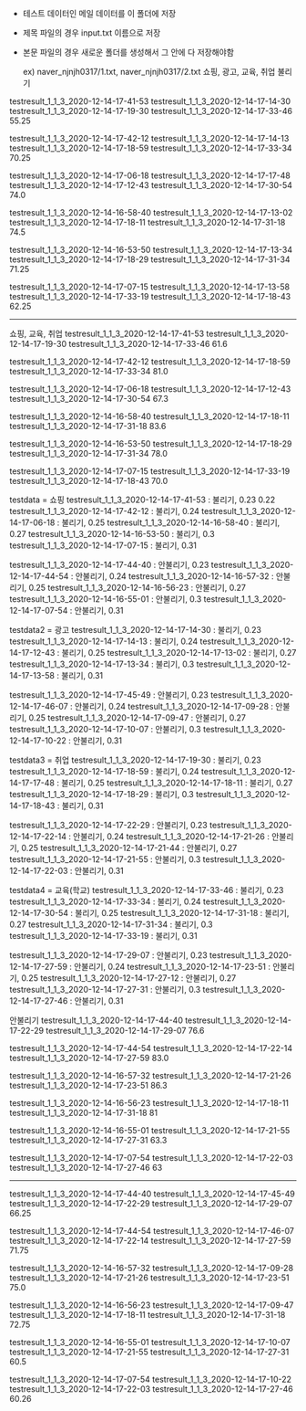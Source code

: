+ 테스트 데이터인 메일 데이터를 이 폴더에 저장
+ 제목 파일의 경우 input.txt 이름으로 저장
+ 본문 파일의 경우 새로운 폴더를 생성해서 그 안에 다 저장해야함

  ex) naver_njnjh0317/1.txt, naver_njnjh0317/2.txt
쇼핑, 광고, 교육, 취업
불리기

testresult_1_1_3_2020-12-14-17-41-53
testresult_1_1_3_2020-12-14-17-14-30
testresult_1_1_3_2020-12-14-17-19-30
testresult_1_1_3_2020-12-14-17-33-46
55.25

testresult_1_1_3_2020-12-14-17-42-12
testresult_1_1_3_2020-12-14-17-14-13
testresult_1_1_3_2020-12-14-17-18-59
testresult_1_1_3_2020-12-14-17-33-34
70.25

testresult_1_1_3_2020-12-14-17-06-18
testresult_1_1_3_2020-12-14-17-17-48
testresult_1_1_3_2020-12-14-17-12-43
testresult_1_1_3_2020-12-14-17-30-54
74.0

testresult_1_1_3_2020-12-14-16-58-40
testresult_1_1_3_2020-12-14-17-13-02
testresult_1_1_3_2020-12-14-17-18-11
testresult_1_1_3_2020-12-14-17-31-18
74.5

testresult_1_1_3_2020-12-14-16-53-50
testresult_1_1_3_2020-12-14-17-13-34
testresult_1_1_3_2020-12-14-17-18-29
testresult_1_1_3_2020-12-14-17-31-34
71.25

testresult_1_1_3_2020-12-14-17-07-15
testresult_1_1_3_2020-12-14-17-13-58
testresult_1_1_3_2020-12-14-17-33-19
testresult_1_1_3_2020-12-14-17-18-43
62.25
_________
쇼핑, 교육, 취업
testresult_1_1_3_2020-12-14-17-41-53
testresult_1_1_3_2020-12-14-17-19-30
testresult_1_1_3_2020-12-14-17-33-46
61.6

testresult_1_1_3_2020-12-14-17-42-12
testresult_1_1_3_2020-12-14-17-18-59
testresult_1_1_3_2020-12-14-17-33-34
81.0

testresult_1_1_3_2020-12-14-17-06-18
testresult_1_1_3_2020-12-14-17-12-43
testresult_1_1_3_2020-12-14-17-30-54
67.3

testresult_1_1_3_2020-12-14-16-58-40
testresult_1_1_3_2020-12-14-17-18-11
testresult_1_1_3_2020-12-14-17-31-18
83.6

testresult_1_1_3_2020-12-14-16-53-50
testresult_1_1_3_2020-12-14-17-18-29
testresult_1_1_3_2020-12-14-17-31-34
78.0

testresult_1_1_3_2020-12-14-17-07-15
testresult_1_1_3_2020-12-14-17-33-19
testresult_1_1_3_2020-12-14-17-18-43
70.0

testdata = 쇼핑
  testresult_1_1_3_2020-12-14-17-41-53 : 불리기, 0.23 0.22
  testresult_1_1_3_2020-12-14-17-42-12 : 불리기, 0.24 
  testresult_1_1_3_2020-12-14-17-06-18 : 불리기, 0.25
  testresult_1_1_3_2020-12-14-16-58-40 : 불리기, 0.27
  testresult_1_1_3_2020-12-14-16-53-50 : 불리기, 0.3
  testresult_1_1_3_2020-12-14-17-07-15 : 불리기, 0.31

  testresult_1_1_3_2020-12-14-17-44-40 : 안불리기, 0.23
  testresult_1_1_3_2020-12-14-17-44-54 : 안불리기, 0.24
  testresult_1_1_3_2020-12-14-16-57-32 : 안불리기, 0.25
  testresult_1_1_3_2020-12-14-16-56-23 : 안불리기, 0.27
  testresult_1_1_3_2020-12-14-16-55-01 : 안불리기, 0.3
  testresult_1_1_3_2020-12-14-17-07-54 : 안불리기, 0.31

testdata2 = 광고
  testresult_1_1_3_2020-12-14-17-14-30 : 불리기, 0.23
  testresult_1_1_3_2020-12-14-17-14-13 : 불리기, 0.24
  testresult_1_1_3_2020-12-14-17-12-43 : 불리기, 0.25
  testresult_1_1_3_2020-12-14-17-13-02 : 불리기, 0.27
  testresult_1_1_3_2020-12-14-17-13-34 : 불리기, 0.3
  testresult_1_1_3_2020-12-14-17-13-58 : 불리기, 0.31

  testresult_1_1_3_2020-12-14-17-45-49 : 안불리기, 0.23
  testresult_1_1_3_2020-12-14-17-46-07 : 안불리기, 0.24
  testresult_1_1_3_2020-12-14-17-09-28 : 안불리기, 0.25
  testresult_1_1_3_2020-12-14-17-09-47 : 안불리기, 0.27
  testresult_1_1_3_2020-12-14-17-10-07 : 안불리기, 0.3
  testresult_1_1_3_2020-12-14-17-10-22 : 안불리기, 0.31

testdata3 = 취업
  testresult_1_1_3_2020-12-14-17-19-30 : 불리기, 0.23
  testresult_1_1_3_2020-12-14-17-18-59 : 불리기, 0.24
  testresult_1_1_3_2020-12-14-17-17-48 : 불리기, 0.25
  testresult_1_1_3_2020-12-14-17-18-11 : 불리기, 0.27
  testresult_1_1_3_2020-12-14-17-18-29 : 불리기, 0.3
  testresult_1_1_3_2020-12-14-17-18-43 : 불리기, 0.31

  testresult_1_1_3_2020-12-14-17-22-29 : 안불리기, 0.23
  testresult_1_1_3_2020-12-14-17-22-14 : 안불리기, 0.24
  testresult_1_1_3_2020-12-14-17-21-26 : 안불리기, 0.25
  testresult_1_1_3_2020-12-14-17-21-44 : 안불리기, 0.27
  testresult_1_1_3_2020-12-14-17-21-55 : 안불리기, 0.3
  testresult_1_1_3_2020-12-14-17-22-03 : 안불리기, 0.31

testdata4 = 교육(학교)
  testresult_1_1_3_2020-12-14-17-33-46 : 불리기, 0.23
  testresult_1_1_3_2020-12-14-17-33-34 : 불리기, 0.24
  testresult_1_1_3_2020-12-14-17-30-54 : 불리기, 0.25
  testresult_1_1_3_2020-12-14-17-31-18 : 불리기, 0.27
  testresult_1_1_3_2020-12-14-17-31-34 : 불리기, 0.3
  testresult_1_1_3_2020-12-14-17-33-19 : 불리기, 0.31
  

  testresult_1_1_3_2020-12-14-17-29-07 : 안불리기, 0.23
  testresult_1_1_3_2020-12-14-17-27-59 : 안불리기, 0.24
  testresult_1_1_3_2020-12-14-17-23-51 : 안불리기, 0.25
  testresult_1_1_3_2020-12-14-17-27-12 : 안불리기, 0.27
  testresult_1_1_3_2020-12-14-17-27-31 : 안불리기, 0.3
  testresult_1_1_3_2020-12-14-17-27-46 : 안불리기, 0.31

안불리기
testresult_1_1_3_2020-12-14-17-44-40
testresult_1_1_3_2020-12-14-17-22-29
testresult_1_1_3_2020-12-14-17-29-07
76.6

testresult_1_1_3_2020-12-14-17-44-54
testresult_1_1_3_2020-12-14-17-22-14
testresult_1_1_3_2020-12-14-17-27-59
83.0

testresult_1_1_3_2020-12-14-16-57-32
testresult_1_1_3_2020-12-14-17-21-26
testresult_1_1_3_2020-12-14-17-23-51
86.3

testresult_1_1_3_2020-12-14-16-56-23
testresult_1_1_3_2020-12-14-17-18-11
testresult_1_1_3_2020-12-14-17-31-18
81

testresult_1_1_3_2020-12-14-16-55-01
testresult_1_1_3_2020-12-14-17-21-55
testresult_1_1_3_2020-12-14-17-27-31
63.3

testresult_1_1_3_2020-12-14-17-07-54
testresult_1_1_3_2020-12-14-17-22-03
testresult_1_1_3_2020-12-14-17-27-46
63

_____
testresult_1_1_3_2020-12-14-17-44-40
testresult_1_1_3_2020-12-14-17-45-49
testresult_1_1_3_2020-12-14-17-22-29
testresult_1_1_3_2020-12-14-17-29-07
66.25

testresult_1_1_3_2020-12-14-17-44-54
testresult_1_1_3_2020-12-14-17-46-07
testresult_1_1_3_2020-12-14-17-22-14
testresult_1_1_3_2020-12-14-17-27-59
71.75

testresult_1_1_3_2020-12-14-16-57-32
testresult_1_1_3_2020-12-14-17-09-28
testresult_1_1_3_2020-12-14-17-21-26
testresult_1_1_3_2020-12-14-17-23-51
75.0

testresult_1_1_3_2020-12-14-16-56-23
testresult_1_1_3_2020-12-14-17-09-47
testresult_1_1_3_2020-12-14-17-18-11
testresult_1_1_3_2020-12-14-17-31-18
72.75

testresult_1_1_3_2020-12-14-16-55-01
testresult_1_1_3_2020-12-14-17-10-07
testresult_1_1_3_2020-12-14-17-21-55
testresult_1_1_3_2020-12-14-17-27-31
60.5

testresult_1_1_3_2020-12-14-17-07-54
testresult_1_1_3_2020-12-14-17-10-22
testresult_1_1_3_2020-12-14-17-22-03
testresult_1_1_3_2020-12-14-17-27-46
60.26